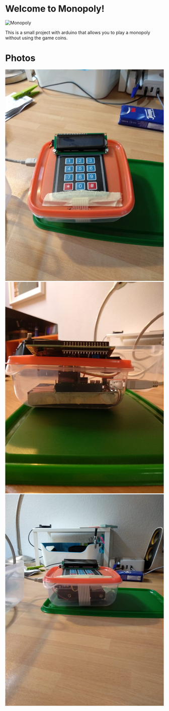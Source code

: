 # Welcome to Monopoly!

![Monopoly](https://res.cloudinary.com/teepublic/image/private/s--aO5LKZ0f--/t_Preview/b_rgb:484849,c_limit,f_jpg,h_630,q_90,w_630/v1512021715/production/designs/2121155_1.jpg)

This is a small project with arduino that allows you to play a monopoly without using the game coins.


# Photos

![](p1.jpeg)
![](p2.jpeg)
![](p3.jpeg)
